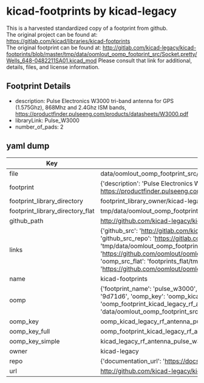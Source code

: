 # kicad-footprints by kicad-legacy  
This is a harvested standardized copy of a footprint from github.  
The original project can be found at:  
https://gitlab.com/kicad/libraries/kicad-footprints  
The original footprint can be found at:
http://gitlab.com/kicad-legacy/kicad-footprints/blob/master/tmp/data/oomlout_oomp_footprint_src/Socket.pretty/Wells_648-0482211SA01.kicad_mod
Please consult that link for additional, details, files, and license information.  
## Footprint Details
* description: Pulse Electronics W3000 tri-band antenna for GPS (1.575Ghz), 868Mhz and 2.4Ghz ISM bands, https://productfinder.pulseeng.com/products/datasheets/W3000.pdf  
* libraryLink: Pulse_W3000  
* number_of_pads: 2  
## yaml dump  
| Key | Value |  
| --- | --- |  
| file | data/oomlout_oomp_footprint_src/kicad-footprints/RF_Antenna.pretty/Pulse_W3000.kicad_mod |  
| footprint | {'description': 'Pulse Electronics W3000 tri-band antenna for GPS (1.575Ghz), 868Mhz and 2.4Ghz ISM bands, https://productfinder.pulseeng.com/products/datasheets/W3000.pdf', 'libraryLink': 'Pulse_W3000', 'number_of_pads': 2} |  
| footprint_library_directory | footprint_library_owner/kicad-legacy_kicad-footprints |  
| footprint_library_directory_flat | tmp/data/oomlout_oomp_footprint_src/footprints_flat/kicad_legacy_rf_antenna_pulse_w3000/working |  
| github_path | http://github.com/kicad-legacy/kicad-footprints/blob/master/tmp/data/oomlout_oomp_footprint_src/RF_Antenna.pretty/Pulse_W3000.kicad_mod |  
| links | {'github_src': 'http://gitlab.com/kicad-legacy/kicad-footprints/blob/master/tmp/data/oomlout_oomp_footprint_src/Socket.pretty/Wells_648-0482211SA01.kicad_mod', 'github_src_repo': 'https://gitlab.com/kicad/libraries/kicad-footprints', 'oomp_bot': 'tmp/data/oomlout_oomp_footprint_src/footprints/kicad_legacy_rf_antenna_pulse_w3000/working', 'oomp_bot_github': 'https://github.com/oomlout/oomlout_oomp_footprint_bot/tree/main/tmp/data/oomlout_oomp_footprint_src/footprints/kicad_legacy_rf_antenna_pulse_w3000/working', 'oomp_src_flat': 'footprints_flat/tmp/data/oomlout_oomp_footprint_src/footprints_flat/kicad_legacy_rf_antenna_pulse_w3000/working', 'oomp_src_flat_github': 'https://github.com/oomlout/oomlout_oomp_footprint_src/tree/main/tmp/data/oomlout_oomp_footprint_src/footprints_flat/kicad_legacy_rf_antenna_pulse_w3000/working'} |  
| name | kicad-footprints |  
| oomp | {'footprint_name': 'pulse_w3000', 'library_name': 'rf_antenna', 'md5': '9d71d6e1fc31b6d82a1bdfe2887e9794', 'md5_10': '9d71d6e1fc', 'md5_5': '9d71d', 'md5_6': '9d71d6', 'oomp_key': 'oomp_kicad_legacy_rf_antenna_pulse_w3000', 'oomp_key_extra': 'oomp_footprint_kicad_legacy_rf_antenna_pulse_w3000', 'oomp_key_full': 'oomp_footprint_kicad_legacy_rf_antenna_pulse_w3000_9d71d6', 'oomp_key_simple': 'kicad_legacy_rf_antenna_pulse_w3000', 'original_filename': 'data/oomlout_oomp_footprint_src/kicad-footprints/RF_Antenna.pretty/Pulse_W3000.kicad_mod', 'owner_name': 'kicad_legacy'} |  
| oomp_key | oomp_kicad_legacy_rf_antenna_pulse_w3000 |  
| oomp_key_full | oomp_footprint_kicad_legacy_rf_antenna_pulse_w3000 |  
| oomp_key_simple | kicad_legacy_rf_antenna_pulse_w3000 |  
| owner | kicad-legacy |  
| repo | {'documentation_url': 'https://docs.github.com/rest/repos/repos#get-a-repository', 'message': 'Not Found'} |  
| url | http://github.com/kicad-legacy/kicad-footprints |  

